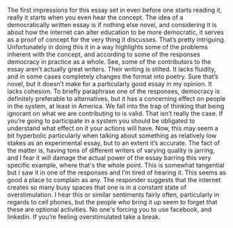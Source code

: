 The first impressions for this essay set in even before one starts reading it, really it starts when you even hear the concept. The idea of a democratically written essay is if nothing else novel, and considering it is about how the internet can alter education to be more democratic, it serves as a proof of concept for the very thing it discusses. That’s pretty intriguing. Unfortunately in doing this it in a way highlights some of the problems inherent with the concept, and according to some of the responses democracy in practice as a whole. See, some of the contributors to the essay aren’t actually great writers. Their writing is stilted. It lacks fluidity, and in some cases completely changes the format into poetry. Sure that’s novel, but it doesn’t make for a particularly good essay in my opinion. It lacks cohesion. 
	To briefly paraphrase one of the responses, democracy is definitely preferable to alternatives, but it has a concerning effect on people in the system, at least in America. We fall into the trap of thinking that being ignorant on what we are contributing to is valid. That isn’t really the case. If you’re going to participate in a system you should be obligated to understand what effect on it your actions will have. Now, this may seem a bit hyperbolic particularly when talking about something as relatively low stakes as an experimental essay, but to an extent it’s accurate. The fact of the matter is, having tons of different writers of varying quality is jarring, and I fear it will damage the actual power of the essay barring this very specific example, where that's the whole point.
	This is somewhat tangential but I saw it in one of the responses and I’m tired of hearing it. This seems as good a place to complain as any. The responder suggests that the internet creates so many busy spaces that one is in a constant state of overstimulation. I hear this or similar sentiments fairly often, particularly in regards to cell phones, but the people who bring it up seem to forget that these are optional activities. No one's forcing you to use facebook, and linkedin. If you’re feeling overstimulated take a break.
